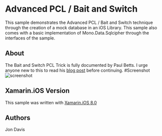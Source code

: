 Advanced PCL / Bait and Switch
=====
This sample demonstrates the Advanced PCL / Bait and Switch technique through the creation of a mock database in an iOS Library. This sample also comes with a basic implementation of Mono.Data.Sqlcipher through the interfaces of the sample.

## About
The Bait and Switch PCL Trick is fully documented by Paul Betts. I urge anyone new to this to read his [blog post](http://log.paulbetts.org/the-bait-and-switch-pcl-trick/) before continuing.
#Screenshot
![screenshot](https://github.com/xamarin/customer-success/blob/AdvancedPCL/samples/Xamarin.iOS/AdvancedPCL/Screenshot/1.png "Xamarin.iOS, Bait and Switch")

Xamarin.iOS Version
---------------------
This sample was written with [Xamarin.iOS 8.0](http://xamarin.com/platform)

Authors
-------
Jon Davis
